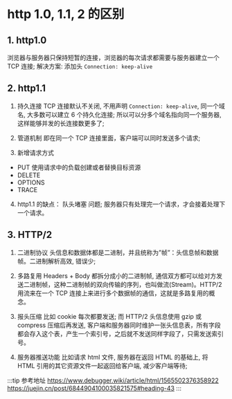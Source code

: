 # http 1.0, 1.1, 2 的区别

## 1. http1.0

浏览器与服务器只保持短暂的连接，浏览器的每次请求都需要与服务器建立一个 TCP 连接;
解决方案: 添加头 `Connection: keep-alive`

## 2. http1.1

1. 持久连接
   TCP 连接默认不关闭, 不用声明 `Connection: keep-alive`, 同一个域名, 大多数可以建立 6 个持久化连接;
   所以可以分多个域名指向同一个服务器, 这样能够并发的长连接数更多了;

2. 管道机制
   即在同一个 TCP 连接里面，客户端可以同时发送多个请求;

3. 新增请求方式

- PUT 使用请求中的负载创建或者替换目标资源
- DELETE
- OPTIONS
- TRACE

4. http1.1 的缺点：
   队头堵塞 问题; 服务器只有处理完一个请求，才会接着处理下一个请求。

## 3. HTTP/2

1. 二进制协议
   头信息和数据体都是二进制，并且统称为”帧”：头信息帧和数据帧。二进制解析高效, 错误少;

2. 多路复用
   Headers + Body 都拆分成小的二进制帧, 通信双方都可以给对方发送二进制帧，这种二进制帧的双向传输的序列，也叫做流(Stream)。HTTP/2 用流来在一个 TCP 连接上来进行多个数据帧的通信，这就是多路复用的概念。

3. 报头压缩
   比如 cookie 每次都要发送; 而 HTTP/2 头信息使用 gzip 或 compress 压缩后再发送, 客户端和服务器同时维护一张头信息表，所有字段都会存入这个表，产生一个索引号，之后就不发送同样字段了，只需发送索引号。

4. 服务器推送功能
   比如请求 html 文件, 服务器在返回 HTML 的基础上, 将 HTML 引用的其它资源文件一起返回给客户端, 减少客户端等待;

:::tip 参考地址
<https://www.debugger.wiki/article/html/1565502376358922>
<https://juejin.cn/post/6844904100035821575#heading-43>
:::
